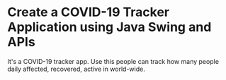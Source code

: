 # Create a COVID-19 Tracker Application using Java Swing and APIs 
It's a COVID-19 tracker app. 
Use this people can track how many people daily affected, recovered, active in world-wide.
